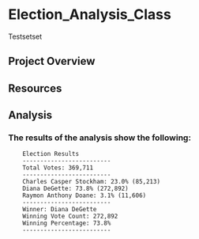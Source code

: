 # Election_Analysis_Class
Testsetset
## Project Overview
## Resources
## Analysis

### The results of the analysis show the following:
        Election Results
        -------------------------
        Total Votes: 369,711
        -------------------------
        Charles Casper Stockham: 23.0% (85,213)
        Diana DeGette: 73.8% (272,892)
        Raymon Anthony Doane: 3.1% (11,606)
        -------------------------
        Winner: Diana DeGette
        Winning Vote Count: 272,892
        Winning Percentage: 73.8%
        -------------------------
